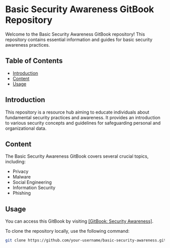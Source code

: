 # Basic Security Awareness GitBook Repository

Welcome to the Basic Security Awareness GitBook repository! This repository contains essential information and guides for basic security awareness practices.

## Table of Contents

- [Introduction](#introduction)
- [Content](#content)
- [Usage](#usage)

## Introduction

This repository is a resource hub aiming to educate individuals about fundamental security practices and awareness. It provides an introduction to various security concepts and guidelines for safeguarding personal and organizational data.

## Content

The Basic Security Awareness GitBook covers several crucial topics, including:
- Privacy
- Malware
- Social Engineering
- Information Security
- Phishing

## Usage

You can access this GitBook by visiting [[GitBook: Security Awareness]](https://security-awareness.gitbook.io/basic-security-awareness/).

To clone the repository locally, use the following command:

```bash
git clone https://github.com/your-username/basic-security-awareness.git
